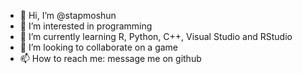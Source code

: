 - 👋 Hi, I’m @stapmoshun
- 👀 I’m interested in programming
- 🌱 I’m currently learning R, Python, C++, Visual Studio and RStudio
- 💞️ I’m looking to collaborate on a game
- 📫 How to reach me: message me on github

<!---
stapmoshun/stapmoshun is a ✨ special ✨ repository because its `README.md` (this file) appears on your GitHub profile.
You can click the Preview link to take a look at your changes.
--->

